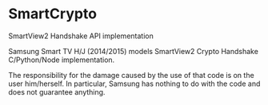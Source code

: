 # SmartCrypto
SmartView2 Handshake API implementation

Samsung Smart TV H/J (2014/2015) models SmartView2 Crypto Handshake C/Python/Node implementation.

The responsibility for the damage caused by the use of that code is on the user him/herself. In particular, Samsung has nothing to do with the code and does not guarantee anything.

